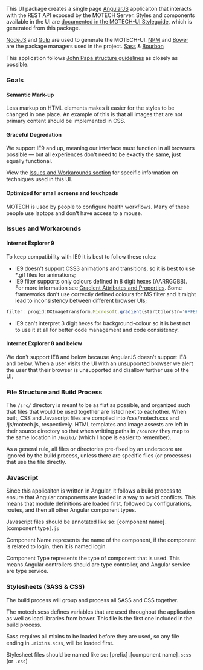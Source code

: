 This UI package creates a single page [AngularJS](https://angularjs.org/) applicaiton that interacts with the REST API exposed by the MOTECH Server. Styles and components available in the UI are [documented in the MOTECH-UI Styleguide](http://styleguide.motechproject.org), which is generated from this package.

[NodeJS](https://nodejs.org) and [Gulp](http://gulpjs.com/) are used to generate the MOTECH-UI. [NPM](https://www.npmjs.com/) and [Bower](http://bower.io/) are the package managers used in the project. [Sass](http://sass-lang.com/) & [Bourbon](http://bourbon.io/)

This application follows [John Papa structure guidelines](https://github.com/johnpapa/angular-styleguide) as closely as possible.

### Goals

#### Semantic Mark-up
Less markup on HTML elements makes it easier for the styles to be changed in one place. An example of this is that all images that are not primary content should be implemented in CSS.

#### Graceful Degredation
We support IE9 and up, meaning our interface must function in all browsers possible — but all experiences don't need to be exactly the same, just equally functional.

View the [Issues and Workarounds section](#issues) for specific information on techniques used in this UI. 

#### Optimized for small screens and touchpads
MOTECH is used by people to configure health workflows. Many of these people use laptops and don't have access to a mouse.

### <a name="issues"></a>Issues and Workarounds

#### Internet Explorer 9
To keep compatibility with IE9 it is best to follow these rules:

- IE9 doesn't support CSS3 animations and transitions, so it is best to use *.gif files for animations;
- IE9 filter supports only colours defined in 8 digit hexes (AARRGGBB). For more information see [Gradient Attributes and Properties](https://msdn.microsoft.com/en-us/library/ms532997(v=vs.85).aspx). Some frameworks don't use correctly defined colours for MS filter and it might lead to inconsistency between different browser UIs;
```javascript
filter: progid:DXImageTransform.Microsoft.gradient(startColorstr='#FFE8E8E8', endColorstr='#FFF2F2F1');
```
- IE9 can't interpret 3 digit hexes for background-colour so it is best not to use it at all for better code management and code consistency.

#### Internet Explorer 8 and below
We don't support IE8 and below because AngularJS doesn't support IE8 and below. When a user visits the UI with an unsupported browser we alert the user that their browser is unsupported and disallow further use of the UI.


### File Structure and Build Process

The `/src/` directory is meant to be as flat as possible, and organized such that files that would be used together are listed next to eachother. When built, CSS and Javascript files are compiled into /css/motech.css and /js/motech.js, respectively. HTML templates and image assests are left in their source directory so that when writting paths in `/source/` they map to the same location in `/build/` (which I hope is easier to remember).

As a general rule, all files or directories pre-fixed by an underscore are ignored by the build process, unless there are specific files (or processes) that use the file directly.  

### Javascript
Since this applicaiton is written in Angular, it follows a build process to ensure that Angular components are loaded in a way to avoid conflicts. This means that module definitions are loaded first, followed by configurations, routes, and then all other Angular component types.

Javascript files should be annotated like so:
[component name]`.`[component type]`.js`

Component Name represents the name of the component, if the component is related to login, then it is named login.

Component Type represents the type of component that is used. This means Angular controllers should are type controller, and Angular service are type service.

### Stylesheets (SASS & CSS)
The build process will group and process all SASS and CSS together.

The motech.scss defines variables that are used throughout the application as well as load libraries from bower. This file is the first one included in the build process.

Sass requires all mixins to be loaded before they are used, so any file ending in `.mixins.scss`, will be loaded first.

Stylesheet files should be named like so:
[prefix]`.`[component name]`.scss` (or `.css`)

